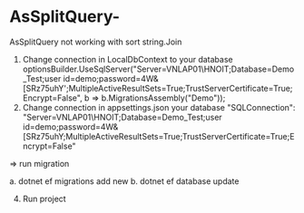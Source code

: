 # AsSplitQuery-
AsSplitQuery not working with sort string.Join

1. Change connection in LocalDbContext to your database
     optionsBuilder.UseSqlServer("Server=VNLAP01\\HNOIT;Database=Demo_Test;user id=demo;password=4W&[SRz75uhY';MultipleActiveResultSets=True;TrustServerCertificate=True;Encrypt=False", b => b.MigrationsAssembly("Demo"));
2. Change connection in appsettings.json your database
    "SQLConnection": "Server=VNLAP01\\HNOIT;Database=Demo_Test;user id=demo;password=4W&[SRz75uhY;MultipleActiveResultSets=True;TrustServerCertificate=True;Encrypt=False"
   
=> run migration

a. dotnet ef migrations add new
b. dotnet ef database update

4. Run project
        
